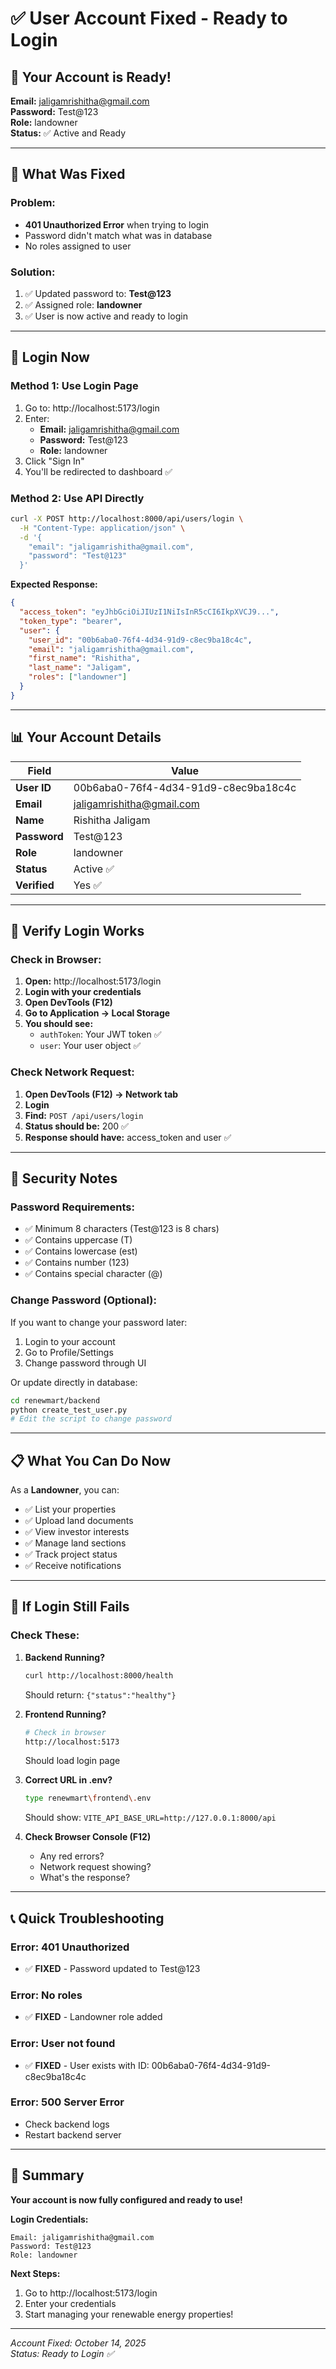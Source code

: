 # ✅ User Account Fixed - Ready to Login

## 🎉 Your Account is Ready!

**Email:** jaligamrishitha@gmail.com  
**Password:** Test@123  
**Role:** landowner  
**Status:** ✅ Active and Ready

---

## 🔧 What Was Fixed

### Problem:
- **401 Unauthorized Error** when trying to login
- Password didn't match what was in database
- No roles assigned to user

### Solution:
1. ✅ Updated password to: **Test@123**
2. ✅ Assigned role: **landowner**
3. ✅ User is now active and ready to login

---

## 🚀 Login Now

### Method 1: Use Login Page
1. Go to: http://localhost:5173/login
2. Enter:
   - **Email:** jaligamrishitha@gmail.com
   - **Password:** Test@123
   - **Role:** landowner
3. Click "Sign In"
4. You'll be redirected to dashboard ✅

### Method 2: Use API Directly
```bash
curl -X POST http://localhost:8000/api/users/login \
  -H "Content-Type: application/json" \
  -d '{
    "email": "jaligamrishitha@gmail.com",
    "password": "Test@123"
  }'
```

**Expected Response:**
```json
{
  "access_token": "eyJhbGciOiJIUzI1NiIsInR5cCI6IkpXVCJ9...",
  "token_type": "bearer",
  "user": {
    "user_id": "00b6aba0-76f4-4d34-91d9-c8ec9ba18c4c",
    "email": "jaligamrishitha@gmail.com",
    "first_name": "Rishitha",
    "last_name": "Jaligam",
    "roles": ["landowner"]
  }
}
```

---

## 📊 Your Account Details

| Field | Value |
|-------|-------|
| **User ID** | 00b6aba0-76f4-4d34-91d9-c8ec9ba18c4c |
| **Email** | jaligamrishitha@gmail.com |
| **Name** | Rishitha Jaligam |
| **Password** | Test@123 |
| **Role** | landowner |
| **Status** | Active ✅ |
| **Verified** | Yes ✅ |

---

## 🧪 Verify Login Works

### Check in Browser:

1. **Open:** http://localhost:5173/login
2. **Login with your credentials**
3. **Open DevTools (F12)**
4. **Go to Application → Local Storage**
5. **You should see:**
   - `authToken`: Your JWT token ✅
   - `user`: Your user object ✅

### Check Network Request:

1. **Open DevTools (F12) → Network tab**
2. **Login**
3. **Find:** `POST /api/users/login`
4. **Status should be:** 200 ✅
5. **Response should have:** access_token and user ✅

---

## 🔐 Security Notes

### Password Requirements:
- ✅ Minimum 8 characters (Test@123 is 8 chars)
- ✅ Contains uppercase (T)
- ✅ Contains lowercase (est)
- ✅ Contains number (123)
- ✅ Contains special character (@)

### Change Password (Optional):
If you want to change your password later:
1. Login to your account
2. Go to Profile/Settings
3. Change password through UI

Or update directly in database:
```bash
cd renewmart/backend
python create_test_user.py
# Edit the script to change password
```

---

## 📋 What You Can Do Now

As a **Landowner**, you can:
- ✅ List your properties
- ✅ Upload land documents
- ✅ View investor interests
- ✅ Manage land sections
- ✅ Track project status
- ✅ Receive notifications

---

## 🐛 If Login Still Fails

### Check These:

1. **Backend Running?**
   ```bash
   curl http://localhost:8000/health
   ```
   Should return: `{"status":"healthy"}`

2. **Frontend Running?**
   ```bash
   # Check in browser
   http://localhost:5173
   ```
   Should load login page

3. **Correct URL in .env?**
   ```bash
   type renewmart\frontend\.env
   ```
   Should show: `VITE_API_BASE_URL=http://127.0.0.1:8000/api`

4. **Check Browser Console (F12)**
   - Any red errors?
   - Network request showing?
   - What's the response?

---

## 📞 Quick Troubleshooting

### Error: 401 Unauthorized
- ✅ **FIXED** - Password updated to Test@123

### Error: No roles
- ✅ **FIXED** - Landowner role added

### Error: User not found
- ✅ **FIXED** - User exists with ID: 00b6aba0-76f4-4d34-91d9-c8ec9ba18c4c

### Error: 500 Server Error
- Check backend logs
- Restart backend server

---

## 🎯 Summary

**Your account is now fully configured and ready to use!**

**Login Credentials:**
```
Email: jaligamrishitha@gmail.com
Password: Test@123
Role: landowner
```

**Next Steps:**
1. Go to http://localhost:5173/login
2. Enter your credentials
3. Start managing your renewable energy properties!

---

*Account Fixed: October 14, 2025*  
*Status: Ready to Login ✅*

